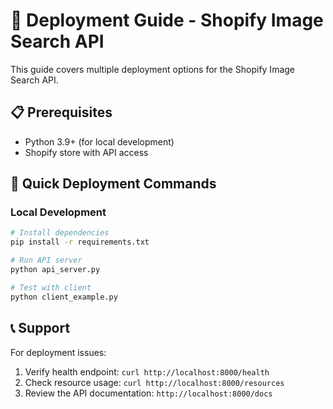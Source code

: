 # 🚀 Deployment Guide - Shopify Image Search API

This guide covers multiple deployment options for the Shopify Image Search API.

## 📋 Prerequisites

- Python 3.9+ (for local development)
- Shopify store with API access

## 🚀 Quick Deployment Commands

### Local Development
```bash
# Install dependencies
pip install -r requirements.txt

# Run API server
python api_server.py

# Test with client
python client_example.py
```

## 📞 Support

For deployment issues:
1. Verify health endpoint: `curl http://localhost:8000/health`
2. Check resource usage: `curl http://localhost:8000/resources`
3. Review the API documentation: `http://localhost:8000/docs` 